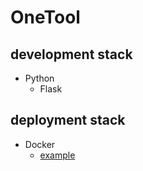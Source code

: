 # OneTool

## development stack

- Python
    - Flask

## deployment stack

- Docker
    - [example](https://docs.docker.com/language/python/)